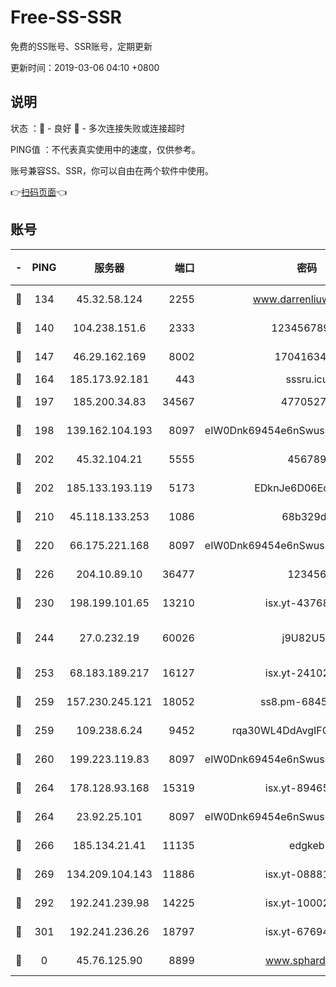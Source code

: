# Free-SS-SSR

免费的SS账号、SSR账号，定期更新

更新时间：2019-03-06 04:10 +0800

## 说明

状态     ：🙂 - 良好 🙁 - 多次连接失败或连接超时

PING值   ：不代表真实使用中的速度，仅供参考。

账号兼容SS、SSR，你可以自由在两个软件中使用。

👉[扫码页面](https://liesauer.github.io/free-ss-ssr.github.io/)👈

## 账号

|-|PING|服务器|端口|密码|加密方式|区域|
|:----:|:----:|:-----:|-----:|:----:|:----:|:----:|
|🙂|134|45.32.58.124|2255|www.darrenliuwei.com|aes-256-cfb|JP|
|🙂|140|104.238.151.6|2333|12345678900|aes-256-cfb|JP|
|🙂|147|46.29.162.169|8002|1704163453|aes-256-cfb|RU|
|🙂|164|185.173.92.181|443|sssru.icu|rc4-md5|RU|
|🙂|197|185.200.34.83|34567|47705279|aes-256-cfb|US|
|🙂|198|139.162.104.193|8097|eIW0Dnk69454e6nSwuspv9DmS201tQ0D|aes-256-cfb|JP|
|🙂|202|45.32.104.21|5555|456789|aes-256-cfb|SG|
|🙂|202|185.133.193.119|5173|EDknJe6D06EoWDaw|aes-256-cfb|US|
|🙂|210|45.118.133.253|1086|68b329da|aes-256-cfb|SG|
|🙂|220|66.175.221.168|8097|eIW0Dnk69454e6nSwuspv9DmS201tQ0D|aes-256-cfb|US|
|🙂|226|204.10.89.10|36477|123456|aes-256-cfb|US|
|🙂|230|198.199.101.65|13210|isx.yt-43768936|aes-256-cfb|US|
|🙂|244|27.0.232.19|60026|j9U82U53|xchacha20-ietf-poly1305|HK|
|🙂|253|68.183.189.217|16127|isx.yt-24102866|aes-256-cfb|SG|
|🙂|259|157.230.245.121|18052|ss8.pm-68457462|aes-256-cfb|SG|
|🙂|259|109.238.6.24|9452|rqa30WL4DdAvgIFG6Fs3znzTa|aes-256-cfb|FR|
|🙂|260|199.223.119.83|8097|eIW0Dnk69454e6nSwuspv9DmS201tQ0D|aes-256-cfb|US|
|🙂|264|178.128.93.168|15319|isx.yt-89465296|aes-256-cfb|SG|
|🙂|264|23.92.25.101|8097|eIW0Dnk69454e6nSwuspv9DmS201tQ0D|aes-256-cfb|US|
|🙂|266|185.134.21.41|11135|edgkeb|aes-256-cfb|GB|
|🙂|269|134.209.104.143|11886|isx.yt-08881056|aes-256-cfb|SG|
|🙂|292|192.241.239.98|14225|isx.yt-10002331|aes-256-cfb|US|
|🙂|301|192.241.236.26|18797|isx.yt-67694274|aes-256-cfb|US|
|🙁|0|45.76.125.90|8899|www.sphard.com|aes-256-cfb|JP|
